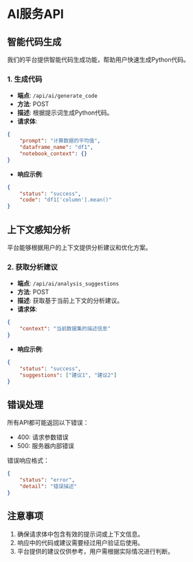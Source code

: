 # AI服务API

## 智能代码生成

我们的平台提供智能代码生成功能，帮助用户快速生成Python代码。

### 1. 生成代码
- **端点**: `/api/ai/generate_code`
- **方法**: POST
- **描述**: 根据提示词生成Python代码。
- **请求体**:
```json
{
    "prompt": "计算数据的平均值",
    "dataframe_name": "df1",
    "notebook_context": {}
}
```
- **响应示例**:
```json
{
    "status": "success",
    "code": "df1['column'].mean()"
}
```

## 上下文感知分析

平台能够根据用户的上下文提供分析建议和优化方案。

### 2. 获取分析建议
- **端点**: `/api/ai/analysis_suggestions`
- **方法**: POST
- **描述**: 获取基于当前上下文的分析建议。
- **请求体**:
```json
{
    "context": "当前数据集的描述信息"
}
```
- **响应示例**:
```json
{
    "status": "success",
    "suggestions": ["建议1", "建议2"]
}
```

## 错误处理

所有API都可能返回以下错误：

- 400: 请求参数错误
- 500: 服务器内部错误

错误响应格式：
```json
{
    "status": "error",
    "detail": "错误描述"
}
```

## 注意事项

1. 确保请求体中包含有效的提示词或上下文信息。
2. 响应中的代码或建议需要经过用户验证后使用。
3. 平台提供的建议仅供参考，用户需根据实际情况进行判断。 